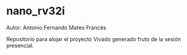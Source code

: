 # nano_rv32i

Autor: Antonio Fernando Mateo Francés

Repositorio para alojar el proyecto Vivado generado fruto de la sesión presencial.

